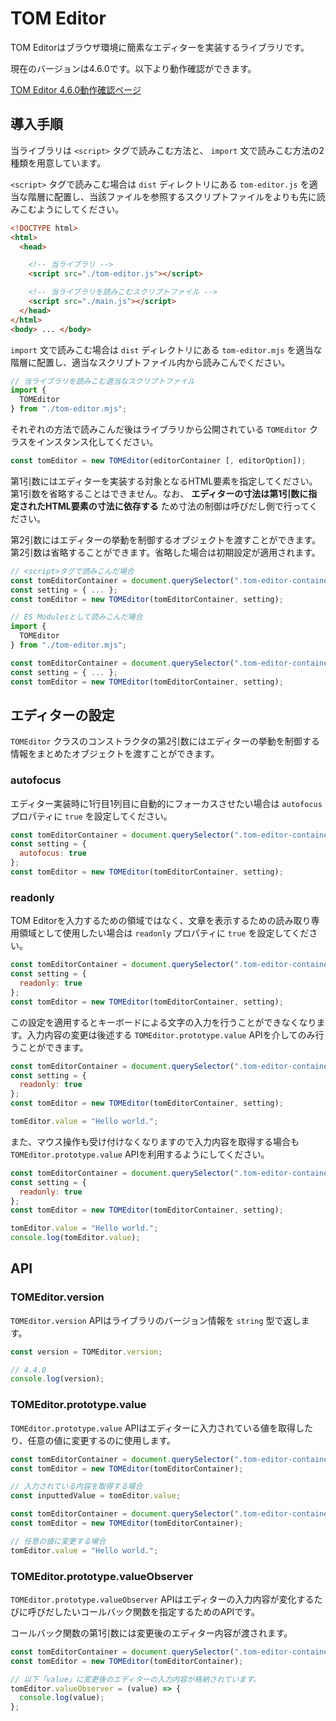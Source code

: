 # TOM Editor

TOM Editorはブラウザ環境に簡素なエディターを実装するライブラリです。

現在のバージョンは4.6.0です。以下より動作確認ができます。

[TOM Editor 4.6.0動作確認ページ](https://tomomoss.github.io/tom-editor/trial)

## 導入手順

当ライブラリは `<script>` タグで読みこむ方法と、 `import` 文で読みこむ方法の2種類を用意しています。

`<script>` タグで読みこむ場合は `dist` ディレクトリにある `tom-editor.js` を適当な階層に配置し、当該ファイルを参照するスクリプトファイルをよりも先に読みこむようにしてください。

```html
<!DOCTYPE html>
<html>
  <head>

    <!-- 当ライブラリ -->
    <script src="./tom-editor.js"></script>

    <!-- 当ライブラリを読みこむスクリプトファイル -->
    <script src="./main.js"></script>
  </head>
</html>
<body> ... </body>
```

`import` 文で読みこむ場合は `dist` ディレクトリにある `tom-editor.mjs` を適当な階層に配置し、適当なスクリプトファイル内から読みこんでください。

```javascript
// 当ライブラリを読みこむ適当なスクリプトファイル
import {
  TOMEditor
} from "./tom-editor.mjs";
```

それぞれの方法で読みこんだ後はライブラリから公開されている `TOMEditor` クラスをインスタンス化してください。

```javascript
const tomEditor = new TOMEditor(editorContainer [, editorOption]);
```

第1引数にはエディターを実装する対象となるHTML要素を指定してください。第1引数を省略することはできません。なお、 **エディターの寸法は第1引数に指定されたHTML要素の寸法に依存する** ため寸法の制御は呼びだし側で行ってください。

第2引数にはエディターの挙動を制御するオブジェクトを渡すことができます。第2引数は省略することができます。省略した場合は初期設定が適用されます。

```javascript
// <script>タグで読みこんだ場合
const tomEditorContainer = document.querySelector(".tom-editor-container");
const setting = { ... };
const tomEditor = new TOMEditor(tomEditorContainer, setting);
```

```javascript
// ES Modulesとして読みこんだ場合
import {
  TOMEditor
} from "./tom-editor.mjs";

const tomEditorContainer = document.querySelector(".tom-editor-container");
const setting = { ... };
const tomEditor = new TOMEditor(tomEditorContainer, setting);
```

## エディターの設定

`TOMEditor` クラスのコンストラクタの第2引数にはエディターの挙動を制御する情報をまとめたオブジェクトを渡すことができます。

### autofocus

エディター実装時に1行目1列目に自動的にフォーカスさせたい場合は `autofocus` プロパティに `true` を設定してください。

```javascript
const tomEditorContainer = document.querySelector(".tom-editor-container");
const setting = {
  autofocus: true
};
const tomEditor = new TOMEditor(tomEditorContainer, setting);
```

### readonly

TOM Editorを入力するための領域ではなく、文章を表示するための読み取り専用領域として使用したい場合は `readonly` プロパティに `true` を設定してください。

```javascript
const tomEditorContainer = document.querySelector(".tom-editor-container");
const setting = {
  readonly: true
};
const tomEditor = new TOMEditor(tomEditorContainer, setting);
```

この設定を適用するとキーボードによる文字の入力を行うことができなくなります。入力内容の変更は後述する `TOMEditor.prototype.value` APIを介してのみ行うことができます。

```javascript
const tomEditorContainer = document.querySelector(".tom-editor-container");
const setting = {
  readonly: true
};
const tomEditor = new TOMEditor(tomEditorContainer, setting);

tomEditor.value = "Hello world.";
```

また、マウス操作も受け付けなくなりますので入力内容を取得する場合も `TOMEditor.prototype.value` APIを利用するようにしてください。

```javascript
const tomEditorContainer = document.querySelector(".tom-editor-container");
const setting = {
  readonly: true
};
const tomEditor = new TOMEditor(tomEditorContainer, setting);

tomEditor.value = "Hello world.";
console.log(tomEditor.value);
```

## API

### TOMEditor.version

`TOMEditor.version` APIはライブラリのバージョン情報を `string` 型で返します。

```javascript
const version = TOMEditor.version;

// 4.4.0
console.log(version);
```

### TOMEditor.prototype.value

`TOMEditor.prototype.value` APIはエディターに入力されている値を取得したり、任意の値に変更するのに使用します。

```javascript
const tomEditorContainer = document.querySelector(".tom-editor-container");
const tomEditor = new TOMEditor(tomEditorContainer);

// 入力されている内容を取得する場合
const inputtedValue = tomEditor.value;
```

```javascript
const tomEditorContainer = document.querySelector(".tom-editor-container");
const tomEditor = new TOMEditor(tomEditorContainer);

// 任意の値に変更する場合
tomEditor.value = "Hello world.";
```

### TOMEditor.prototype.valueObserver

`TOMEditor.prototype.valueObserver` APIはエディターの入力内容が変化するたびに呼びだしたいコールバック関数を指定するためのAPIです。

コールバック関数の第1引数には変更後のエディター内容が渡されます。

```javascript
const tomEditorContainer = document.querySelector(".tom-editor-container");
const tomEditor = new TOMEditor(tomEditorContainer);

// 以下「value」に変更後のエディターの入力内容が格納されています。
tomEditor.valueObserver = (value) => {
  console.log(value);
};
```
